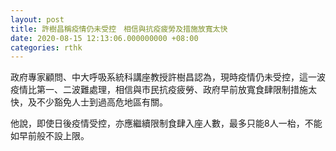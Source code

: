 ```yaml
---
layout: post
title: 許樹昌稱疫情仍未受控　相信與抗疫疲勞及措施放寬太快
date: 2020-08-15 12:13:06.000000000 +08:00
categories: rthk
---
```


政府專家顧問、中大呼吸系統科講座教授許樹昌認為，現時疫情仍未受控，這一波疫情比第一、二波難處理，相信與市民抗疫疲勞、政府早前放寬食肆限制措施太快，及不少豁免人士到過高危地區有關。

他說，即使日後疫情受控，亦應繼續限制食肆入座人數，最多只能8人一枱，不能如早前般不設上限。

